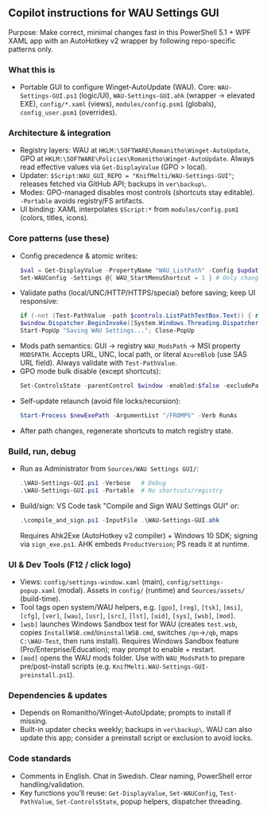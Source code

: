 ## Copilot instructions for WAU Settings GUI

Purpose: Make correct, minimal changes fast in this PowerShell 5.1 + WPF XAML app with an AutoHotkey v2 wrapper by following repo-specific patterns only.

### What this is
- Portable GUI to configure Winget-AutoUpdate (WAU). Core: `WAU-Settings-GUI.ps1` (logic/UI), `WAU-Settings-GUI.ahk` (wrapper → elevated EXE), `config/*.xaml` (views), `modules/config.psm1` (globals), `config_user.psm1` (overrides).

### Architecture & integration
- Registry layers: WAU at `HKLM:\SOFTWARE\Romanitho\Winget-AutoUpdate`, GPO at `HKLM:\SOFTWARE\Policies\Romanitho\Winget-AutoUpdate`. Always read effective values via `Get-DisplayValue` (GPO > local).
- Updater: `$Script:WAU_GUI_REPO = "KnifMelti/WAU-Settings-GUI"`; releases fetched via GitHub API; backups in `ver\backup\`.
- Modes: GPO-managed disables most controls (shortcuts stay editable). `-Portable` avoids registry/FS artifacts.
- UI binding: XAML interpolates `$Script:*` from `modules/config.psm1` (colors, titles, icons).

### Core patterns (use these)
- Config precedence & atomic writes:
  ```powershell
  $val = Get-DisplayValue -PropertyName "WAU_ListPath" -Config $updatedConfig -Policies $updatedPolicies
  Set-WAUConfig -Settings @{ WAU_StartMenuShortcut = 1 } # Only changed keys are written
  ```
- Validate paths (local/UNC/HTTP/HTTPS/special) before saving; keep UI responsive:
  ```powershell
  if (-not (Test-PathValue -path $controls.ListPathTextBox.Text)) { return }
  $window.Dispatcher.BeginInvoke([System.Windows.Threading.DispatcherPriority]::Background,[Action]{ $controls.StatusBarText.Text = "Saving..." })
  Start-PopUp "Saving WAU Settings..."; Close-PopUp
  ```
- Mods path semantics: GUI → registry `WAU_ModsPath` → MSI property `MODSPATH`. Accepts URL, UNC, local path, or literal `AzureBlob` (use SAS URL field). Always validate with `Test-PathValue`.
- GPO mode bulk disable (except shortcuts):
  ```powershell
  Set-ControlsState -parentControl $window -enabled:$false -excludePattern "*Shortcut*"
  ```
- Self-update relaunch (avoid file locks/recursion):
  ```powershell
  Start-Process $newExePath -ArgumentList "/FROMPS" -Verb RunAs
  ```
- After path changes, regenerate shortcuts to match registry state.

### Build, run, debug
- Run as Administrator from `Sources/WAU Settings GUI/`:
  ```powershell
  .\WAU-Settings-GUI.ps1 -Verbose   # Debug
  .\WAU-Settings-GUI.ps1 -Portable  # No shortcuts/registry
  ```
- Build/sign: VS Code task "Compile and Sign WAU Settings GUI" or:
  ```powershell
  .\compile_and_sign.ps1 -InputFile .\WAU-Settings-GUI.ahk
  ```
  Requires Ahk2Exe (AutoHotkey v2 compiler) + Windows 10 SDK; signing via `sign_exe.ps1`. AHK embeds `ProductVersion`; PS reads it at runtime.

### UI & Dev Tools (F12 / click logo)
- Views: `config/settings-window.xaml` (main), `config/settings-popup.xaml` (modal). Assets in `config/` (runtime) and `Sources/assets/` (build-time).
 - Tool tags open system/WAU helpers, e.g. `[gpo]`, `[reg]`, `[tsk]`, `[msi]`, `[cfg]`, `[ver]`, `[wau]`, `[usr]`, `[src]`, `[lst]`, `[uid]`, `[sys]`, `[wsb]`, `[mod]`.
  - `[wsb]` launches Windows Sandbox test for WAU (creates `test.wsb`, copies `InstallWSB.cmd`/`UninstallWSB.cmd`, switches `/qn`→`/qb`, maps `C:\WAU-Test`, then runs install). Requires Windows Sandbox feature (Pro/Enterprise/Education); may prompt to enable + restart.
  - `[mod]` opens the WAU mods folder. Use with `WAU_ModsPath` to prepare pre/post-install scripts (e.g. `KnifMelti.WAU-Settings-GUI-preinstall.ps1`).

### Dependencies & updates
- Depends on Romanitho/Winget-AutoUpdate; prompts to install if missing.
- Built-in updater checks weekly; backups in `ver\backup\`. WAU can also update this app; consider a preinstall script or exclusion to avoid locks.

### Code standards
- Comments in English. Chat in Swedish. Clear naming, PowerShell error handling/validation.
- Key functions you’ll reuse: `Get-DisplayValue`, `Set-WAUConfig`, `Test-PathValue`, `Set-ControlsState`, popup helpers, dispatcher threading.
